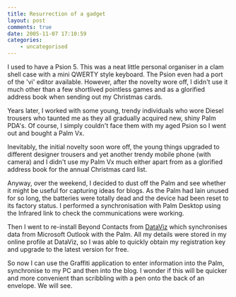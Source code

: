 ```yaml
---
title: Resurrection of a gadget
layout: post
comments: true
date: 2005-11-07 17:10:59
categories:
    - uncategorised
---
```

I used to have a Psion 5. This was a neat little personal organiser in
a clam shell case with a mini QWERTY style keyboard. The Psion even
had a port of the 'vi' editor available. However, after the novelty
wore off, I didn't use it much other than a few shortlived pointless
games and as a glorified address book when sending out my Christmas
cards.

Years later, I worked with some young, trendy individuals who wore
Diesel trousers who taunted me as they all gradually acquired new,
shiny Palm PDA's. Of course, I simply couldn't face them with my aged
Psion so I went out and bought a Palm Vx.

Inevitably, the initial novelty soon wore off, the young things
upgraded to different designer trousers and yet another trendy mobile
phone (with camera) and I didn't use my Palm Vx much either apart from
as a glorified address book for the annual Christmas card list.

Anyway, over the weekend, I decided to dust off the Palm and see
whether it might be useful for capturing ideas for blogs. As the Palm
had lain unused for so long, the batteries were totally dead and the
device had been reset to its factory status. I performed a
synchronisation with Palm Desktop using the Infrared link to check the
communications were working.

Then I went to re-install Beyond Contacts from
[DataViz](http://www.dataviz.com/) which synchronises data from
Microsoft Outlook with the Palm. All my details were stored in my
online profile at DataViz, so I was able to quickly obtain my
registration key and upgrade to the latest version for free.

So now I can use the Graffiti application to enter information into
the Palm, synchronise to my PC and then into the blog. I wonder if
this will be quicker and more convenient than scribbling with a pen
onto the back of an envelope. We will see.
